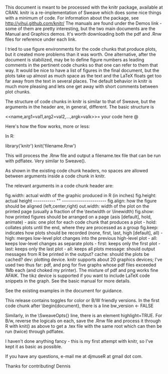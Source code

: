 This document is meant to be processed with the knitr package, available at CRAN.
knitr is a re-implementation of Sweave which does some nice things with a minimum of code.
For information about the package, see http://yihui.github.com/knitr/ The manuals are 
found under the Demos link - some of them are pretty interesting, but the two main
documents are the Manual and Graphics demos. It's worth downloading both the pdf and .Rnw files 
for reference under each link.

I tried to use figure environments for the code chunks that produce plots, but it created more
problems than it was worth. One alternative, after the document is stabilized, may be to 
define figure numbers as leading comments in the pertinent code chunks so that one can refer
to them that way. It would be nice to have a list of figures in the final document, but the plots 
take up almost as much space as the text and the LaTeX floats get too far away from the text in 
several places. The default behavior in knitr is much more pleasing and lets one get away
with short comments between plot chunks.

The structure of code chunks in knitr is similar to that of Sweave, but the arguments in
the header are, in general, different. The basic structure is

<<name,arg1=val1,arg2=val2,...,argk=valk>>=
    your code here
@


Here's how the flow works, more or less:

In R:

library('knitr')
knit('filename.Rnw')

This will process the .Rnw file and output a filename.tex file that can be run with pdflatex.
Very similar to Sweave().

As shown in the existing code chunk headers, no spaces are allowed between arguments inside a 
code chunk in knitr.


The relevant arguments in a code chunk header are:

fig.width:  actual width of the graphic produced in R (in inches)
fig.height: actual height -----------  "" ----------------------
fig.align:  how the figure should be aligned (left,center,right)
out.width:  width of the plot on the printed page 
                (usually a fraction of the \textwidth or \linewidth)
fig.show:   how printed figures should be arranged on a page (asis [default], hold, animate)
               - asis: one plot for each code chunk that produces a plot
               - hold: collates plots until the end, where they are processed as a group
fig.keep:   indicates how plots should be recorded (none, first, last, high [default], all)
               - high: merges low-level plot changes into the previous high-level plot
               - all: keeps low-level changes as separate plots
               - first: keeps only the first plot
               - last: keeps only the last plot
               - all: keeps all plots
message:    should output messages from R be printed in the output?
cache:      should the plots be cached?
dev:        plotting device. knitr supports about 20 graphics devices; I've used two thus
               far: pdf, and png for five graphs whose pdf files exceeded 1Mb each (and choked 
               my printer). The mixture of pdf and png works fine AFAIK. The tikz device 
               is supported if you want to include LaTeX code snippets
               in the graph. See the basic manual for more details.

See the existing examples in the document for guidance. 

This release contains toggles for color or B/W friendly versions. In the first code chunk 
after \begin{document}, there is a line
bw_version <- FALSE

Similarly, in the \SweaveOpts{} line, there is an element  highlight=TRUE. For B/w, reverse 
the logicals on each, save the .Rnw file and process it through R with knit() as above to get 
a .tex file with the same root which can then be run (twice) through pdflatex.

I haven't done anything fancy - this is my first attempt with knitr, so I've kept it as
basic as possible.

If you have any questions, e-mail me at djmuseR at gmail dot com.

Thanks for contributing!
Dennis